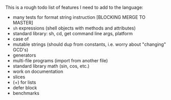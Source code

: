 
This is a rough todo list of features I need to add to the language:

* many tests for format string instruction [BLOCKING MERGE TO MASTER]
* `sh` expressions (shell objects with methods and attributes)
* standard library: sh, cd, get command line args, platform
* case of
* mutable strings (should dup from constants, i.e. worry about "changing" GCD's)
* generators
* multi-file programs (import from another file)
* standard library math (sin, cos, etc.)
* work on documentation
* slices
* (+) for lists
* defer block
* benchmarks
